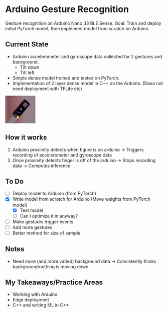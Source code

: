 # Arduino Gesture Recognition
Gesture recognition on Arduino Nano 33 BLE Sense. Goal: Train and deploy initial PyTorch model, then implement model from scratch on Arduino.

## Current State
- Arduino accelerometer and gyroscope data collected for 2 gestures and background.
    - Tilt down
    - Tilt left
- Simple dense model trained and tested on PyTorch.
- Implementation of 2 layer dense model in C++ on the Arduino. (Does not need deployment with TFLite etc)

![alt text](image.png)

## How it works
1. Arduino proximity detects when figure is on arduino -> Triggers recording of accelerometer and gyroscope data
2. Once proximity detects finger is off of the arduino -> Stops recording data -> Computes inference

## To Do
- [ ] Deploy model to Arduino (from PyTorch)
- [x] Write model from scratch for Arduino (Move weights from PyTorch model)
    - [x] Test model
    - [ ] Can I optimize it in anyway?
- [ ] Make gestures trigger events
- [ ] Add more gestures
- [ ] Better method for size of sample

## Notes
- Need more (and more varied) background data -> Consistently thinks background/nothing is moving down


## My Takeaways/Practice Areas
- Working with Arduino
- Edge deployment
- C++ and writing ML in C++